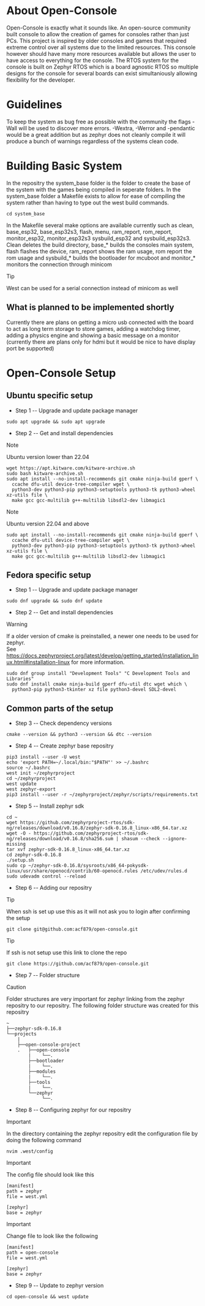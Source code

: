 # About Open-Console
Open-Console is exactly what it sounds like. An open-source community built console to allow the creation of games for consoles rather than just PCs. This project is inspired by older consoles and games that required extreme control over all systems due to the limited resources. This console however should have many more resources available but allows the user to have access to everything for the console. The RTOS system for the console is built on Zephyr RTOS which is a board agnostic RTOS so multiple designs for the console for several boards can exist simultaniously allowing flexibility for the developer.

# Guidelines
To keep the system as bug free as possible with the community the flags -Wall will be used to discover more errors. -Wextra, -Werror and -pendantic would be a great addition but as zephyr does not cleanly compile it will produce a bunch of warnings regardless of the systems clean code.

# Building Basic System
In the repositry the system_base folder is the folder to create the base of the system with the games being compiled in seperate folders.
In the system_base folder a Makefile exists to allow for ease of compiling the system rather than having to type out the west build commands.

```
cd system_base
```

In the Makefile several make options are available currently such as clean, base_esp32, base_esp32s3, flash, menu, ram_report, rom_report, monitor_esp32, monitor_esp32s3 sysbuild_esp32 and sysbuild_esp32s3. Clean deletes the build directory, base_* builds the consoles main system, flash flashes the device, ram_report shows the ram usage, rom report the rom usage and sysbuild_* builds the bootloader for mcuboot and monitor_* monitors the connection through minicom 

>[!TIP]
>West can be used for a serial connection instead of minicom as well

## What is planned to be implemented shortly
Currently there are plans on getting a micro usb connected with the board to act as long term storage to store games, adding a watchdog timer, adding a physics engine and showing a basic message on a monitor (currently there are plans only for hdmi but it would be nice to have display port be supported)

# Open-Console Setup
## Ubuntu specific setup
- Step 1 -- Upgrade and update package manager
```
sudo apt upgrade && sudo apt upgrade
```
- Step 2 -- Get and install dependencies

>[!NOTE]
>Ubuntu version lower than 22.04
```
wget https://apt.kitware.com/kitware-archive.sh
sudo bash kitware-archive.sh
sudo apt install --no-install-recommends git cmake ninja-build gperf \
  ccache dfu-util device-tree-compiler wget \
  python3-dev python3-pip python3-setuptools python3-tk python3-wheel xz-utils file \
  make gcc gcc-multilib g++-multilib libsdl2-dev libmagic1
```
>[!NOTE]
>Ubuntu version 22.04 and above
```
sudo apt install --no-install-recommends git cmake ninja-build gperf \
  ccache dfu-util device-tree-compiler wget \
  python3-dev python3-pip python3-setuptools python3-tk python3-wheel xz-utils file \
  make gcc gcc-multilib g++-multilib libsdl2-dev libmagic1
```
## Fedora specific setup
- Step 1 -- Upgrade and update package manager
```
sudo dnf upgrade && sudo dnf update
```
- Step 2 -- Get and install dependencies
> [!WARNING]
> If a older version of cmake is preinstalled, a newer one needs to be used for zephyr. <br/>See https://docs.zephyrproject.org/latest/develop/getting_started/installation_linux.html#installation-linux for more information.

```
sudo dnf group install "Development Tools" "C Development Tools and Libraries"
sudo dnf install cmake ninja-build gperf dfu-util dtc wget which \
  python3-pip python3-tkinter xz file python3-devel SDL2-devel
```
## Common parts of the setup
- Step 3 -- Check dependency versions
```
cmake --version && python3 --version && dtc --version
```

- Step 4 -- Create zephyr base repositry
```
pip3 install --user -U west
echo 'export PATH=~/.local/bin:"$PATH"' >> ~/.bashrc
source ~/.bashrc
west init ~/zephyrproject
cd ~/zephyrproject
west update
west zephyr-export
pip3 install --user -r ~/zephyrproject/zephyr/scripts/requirements.txt
```
- Step 5 -- Install zephyr sdk
```
cd ~
wget https://github.com/zephyrproject-rtos/sdk-ng/releases/download/v0.16.8/zephyr-sdk-0.16.8_linux-x86_64.tar.xz
wget -O - https://github.com/zephyrproject-rtos/sdk-ng/releases/download/v0.16.8/sha256.sum | shasum --check --ignore-missing
tar xvf zephyr-sdk-0.16.8_linux-x86_64.tar.xz
cd zephyr-sdk-0.16.8
./setup.sh
sudo cp ~/zephyr-sdk-0.16.8/sysroots/x86_64-pokysdk-linux/usr/share/openocd/contrib/60-openocd.rules /etc/udev/rules.d
sudo udevadm control --reload
```
- Step 6 -- Adding our repositry
>[!TIP]
>When ssh is set up use this as it will not ask you to login after confirming the setup
```
git clone git@github.com:acf879/open-console.git
```
>[!TIP]
>If ssh is not setup use this link to clone the repo
```
git clone https://github.com/acf879/open-console.git
```
- Step 7 -- Folder structure
>[!CAUTION]
>Folder structures are very important for zephyr linking from the zephyr repositry to our repositry.
>The following folder structure was created for this repositry

```
~
├──zephyr-sdk-0.16.8
└──projects
    |
    ├──open-console-project
    .   ├──open-console
        |    └──.
        ├──bootloader
        |    └──.
        ├──modules
        |    └──.
        ├──tools
        |    └──.
        └──zephyr
             └──.
```

- Step 8 -- Configuring zephyr for our repositry

>[!IMPORTANT]
>In the directory containing the zephyr repositry edit the configuration file by doing the following command
```
nvim .west/config
```
>[!IMPORTANT]
>The config file should look like this
```
[manifest]
path = zephyr
file = west.yml

[zephyr]
base = zephyr
```
>[!IMPORTANT]
>Change file to look like the following
```
[manifest]
path = open-console
file = west.yml

[zephyr]
base = zephyr
```


- Step 9 -- Update to zephyr version
```
cd open-console && west update
```

